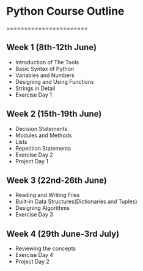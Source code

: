 # Python Course Outline
=======================

## Week 1 (8th-12th June)
  - Introduction of The Tools 
  - Basic Syntax of Python
  - Variables and Numbers 
  - Designing and Using Functions
  - Strings in Detail
  - Exercise Day 1
      
## Week 2 (15th-19th June)
  - Decision Statements 
  - Modules and Methods
  - Lists
  - Repetition Statements
  - Exercise Day 2
  - Project Day 1

## Week 3 (22nd-26th June)
  - Reading and Writing Files
  - Built-in Data Structures(Dictionaries and Tuples)
  - Designing Algorithms
  - Exercise Day 3
            
## Week 4 (29th June-3rd July)
  - Reviewing the concepts
  - Exercise Day 4
  - Project Day 2
  

  